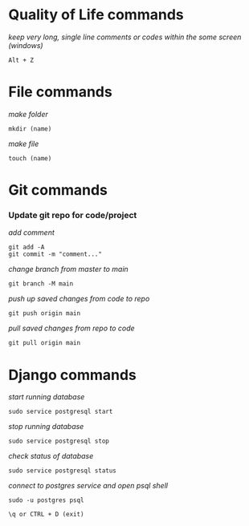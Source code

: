 # Quality of Life commands
_keep very long, single line comments or codes within the some screen (windows)_
```
Alt + Z
```

# File commands
_make folder_
```
mkdir (name)
```
_make file_
```
touch (name)
```
# Git commands

### Update git repo for code/project
_add comment_
```
git add -A
git commit -m "comment..."
```
_change branch from master to main_
```
git branch -M main
```
_push up saved changes from code to repo_
```
git push origin main
```
_pull saved changes from repo to code_
```
git pull origin main
```
# Django commands
_start running database_
```
sudo service postgresql start
```
_stop running database_
```
sudo service postgresql stop
```
_check status of database_
```
sudo service postgresql status
```
_connect to postgres service and open psql shell_
```
sudo -u postgres psql
```
```
\q or CTRL + D (exit)
```

